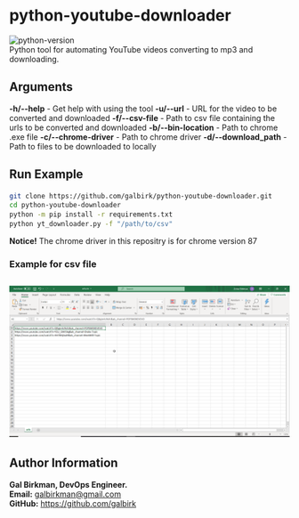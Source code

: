 # python-youtube-downloader
![python-version](https://img.shields.io/badge/python-v3.9-blue)<br>
Python tool for automating YouTube videos converting to mp3 and downloading.
## Arguments
**-h/--help** - Get help with using the tool
**-u/--url** - URL for the video to be converted and downloaded
**-f/--csv-file** - Path to csv file containing the urls to be converted and downloaded
**-b/--bin-location** - Path to chrome .exe file
**-c/--chrome-driver** - Path to chrome driver
**-d/--download_path** - Path to files to be downloaded to locally
## Run Example
```bash
git clone https://github.com/galbirk/python-youtube-downloader.git
cd python-youtube-downloader
python -m pip install -r requirements.txt
python yt_downloader.py -f "/path/to/csv"
```
**Notice!** The chrome driver in this repositry is for chrome version 87<br>
### Example for csv file
## ![csv](images/csv.png)

## Author Information

<b>Gal Birkman, DevOps Engineer.</b><br>
<b>Email:</b> galbirkman@gmail.com<br>
<b>GitHub:</b> https://github.com/galbirk
